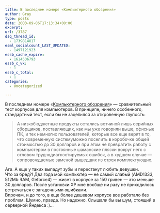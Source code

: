 ```yaml
---
title: В последнем номере «Компьютерного обозрения»
author: Gray
type: posts
date: 2003-09-06T17:13:34+00:00
excerpt:
url: /3787
dsq_thread_id:
  - 1739814817
esml_socialcount_LAST_UPDATED:
  - 1497121923
essb_cache_expire:
  - 1614536793
essb_c_vk:
  - 1
essb_c_total:
  - 1
categories:
  - Uncategorized

---
```








В последнем номере &#171;<a href="http://itc.ua/ko/" target="_blank">Компьютерного обозрения</a>&#187; &#8212; сравнительный тест корпусов для компьютеров. В принципе, ничего особенного, стандартный тест, если бы не зацепился за откровенную глупость:

> А низкобюджетные продукты остались вотчиной лишь серийных сборщиков, поставляющих, как мы уже говорили выше, офисные ПК, и тех немногих пользователей, которые все еще верят в то, что современную системуможно поселить в коробочке общей стоимостью до 30 долларов и при этом не превратить работу с компьютером в постоянные шаманские пляски вокруг него с отловом труднодиагностируемых ошибок, а в худшем случае &#8212; сопровождаемые заменой вышедших из строя комплектующих.

Ага. А еще у таких выпадут зубы и перестанут любить девушки.  
Что за бред?! Два года мой компьютер &#8212; не самый слабый (AMD1333, 512Mb RAM, Geforce4) &#8212; живет в корпусе за 150 гривен &#8212; это меньше 30 долларов. После установки XP мне вообще ни разу не приходилось встречаться с загадочными ошибками.  
Впрочем, и до того, в еще более дешевом корпусе все работало без проблем. Шумно, правда. Но надежно. Слышали бы вы шум, стоящий в серверной Яндекса :)&#8230;
